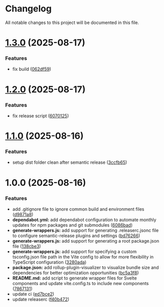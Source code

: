 # Changelog

All notable changes to this project will be documented in this file.

# [1.3.0](https://github.com/shcnwc/shadcn-web-components/compare/v1.2.0...v1.3.0) (2025-08-17)


### Features

* fix build ([062df59](https://github.com/shcnwc/shadcn-web-components/commit/062df594673d6928edd5bd5b6e3ef47eed82994d))

# [1.2.0](https://github.com/shcnwc/shadcn-web-components/compare/v1.1.0...v1.2.0) (2025-08-17)


### Features

* fix release script ([6070125](https://github.com/shcnwc/shadcn-web-components/commit/6070125bae4e72688cd1de7acf8883b67b88cc72))

# [1.1.0](https://github.com/shcnwc/shadcn-web-components/compare/v1.0.0...v1.1.0) (2025-08-16)


### Features

* setup dist folder clean after semantic release ([3ccfb65](https://github.com/shcnwc/shadcn-web-components/commit/3ccfb65f9b071f0e1e4402ca4fcf88b7e5b20858))

# 1.0.0 (2025-08-16)


### Features

* add .gitignore file to ignore common build and environment files ([d9871a8](https://github.com/shcnwc/shadcn-web-components/commit/d9871a8d5bfa0ae9db8412bc98bb8343abc32f32))
* **dependabot.yml:** add dependabot configuration to automate monthly updates for npm packages and git submodules ([6086bad](https://github.com/shcnwc/shadcn-web-components/commit/6086bad39a741b4ef5fa52c3fceee5c5755fff72))
* **generate-wrappers.js:** add support for generating .releaserc.jsonc file to configure semantic-release plugins and settings ([bd76266](https://github.com/shcnwc/shadcn-web-components/commit/bd7626696d0593905381e9343fa2dddf572a2330))
* **generate-wrappers.js:** add support for generating a root package.json file ([138cbe3](https://github.com/shcnwc/shadcn-web-components/commit/138cbe3a441eea292697888f1bae3509ae292c54))
* **generate-wrappers.js:** add support for specifying a custom tsconfig.json file path in the Vite config to allow for more flexibility in TypeScript configuration ([3280ada](https://github.com/shcnwc/shadcn-web-components/commit/3280ada2547e37849191d7a28c5cf4dd481818d2))
* **package.json:** add rollup-plugin-visualizer to visualize bundle size and dependencies for better optimization opportunities ([bc5a3f8](https://github.com/shcnwc/shadcn-web-components/commit/bc5a3f8d9e4f54f3d2adc292f87f282bd08667f1))
* **README.md:** add script to generate wrapper files for Svelte components and update vite.config.ts to include new components ([7867131](https://github.com/shcnwc/shadcn-web-components/commit/7867131fb43a7dbe7a88c2eca6b4792c58cfe508))
* update ci ([ed7bce2](https://github.com/shcnwc/shadcn-web-components/commit/ed7bce2f27b9677b3b4b77dd333d8d7a45d39848))
* update releaserc ([f40b472](https://github.com/shcnwc/shadcn-web-components/commit/f40b472a2f7a5612250e57dd38bfe712126e81c6))
